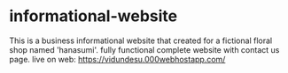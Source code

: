 # informational-website
This is a business informational website that created for a fictional floral shop named 'hanasumi'.  fully functional complete  website with contact us page. 
live on web: https://vidundesu.000webhostapp.com/
